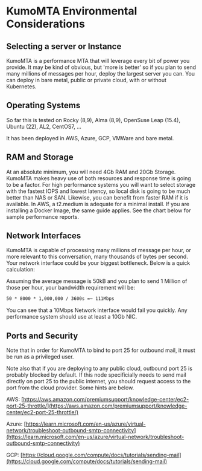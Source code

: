 # KumoMTA Environmental Considerations

## Selecting a server or Instance

KumoMTA is a performance MTA that will leverage every bit of power you provide. It may be kind of obvious, but 'more is better' so if you plan to send many millions of messages per hour, deploy the largest server you can. You can deploy in bare metal, public or private cloud, with or without Kubernetes.

## Operating Systems

So far this is tested on Rocky (8,9), Alma (8,9), OpenSuse Leap (15.4), Ubuntu (22), AL2, CentOS7, ...

It has been deployed in AWS, Azure, GCP, VMWare and bare metal.

## RAM and Storage

At an absolute minimum, you will need 4Gb RAM and 20Gb Storage.  KumoMTA makes heavy use of both resources and response time is going to be a factor.  For high performance systems you will want to select storage with the fastest IOPS and lowest latency, so local disk is going to be much better than NAS or SAN. Likewise, you can benefit from faster RAM if it is available. In AWS, a t2.medium is adequate for a minimal install.  If you are installing a Docker Image, the same guide applies. See the chart below for sample performance reports.

## Network Interfaces

KumoMTA is capable of processing many millions of message per hour, or more relevant to this conversation, many thousands of bytes per second.  Your network interface could be your biggest bottleneck.  Below is a quick calculation:

Assuming the average message is 50kB and you plan to send 1 Million of those per hour, your bandwidth requirement will be:

```txt
50 * 8000 * 1,000,000 / 3600s =~ 111Mbps
```

You can see that a 10Mbps Network interface would fail you quickly.  Any performance system should use at least a 10Gb NIC.

## Ports and Security

Note that in order for KumoMTA to bind to port 25 for outbound mail, it must be run as a privileged user.

Note also that if you are deploying to any public cloud, outbound port 25 is probably blocked by default. If this node specificially needs to send mail directly on port 25 to the public internet, you should request access to the port from the cloud provider.  Some hints are below.

AWS: [https://aws.amazon.com/premiumsupport/knowledge-center/ec2-port-25-throttle/](https://aws.amazon.com/premiumsupport/knowledge-center/ec2-port-25-throttle/)

Azure: [https://learn.microsoft.com/en-us/azure/virtual-network/troubleshoot-outbound-smtp-connectivity](https://learn.microsoft.com/en-us/azure/virtual-network/troubleshoot-outbound-smtp-connectivity)

GCP: [https://cloud.google.com/compute/docs/tutorials/sending-mail](https://cloud.google.com/compute/docs/tutorials/sending-mail)



